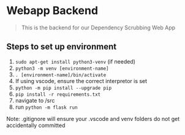 # Webapp Backend

> This is the backend for our Dependency Scrubbing Web App

## Steps to set up environment

1. `sudo apt-get install python3-venv` (if needed)
2. `python3 -m venv [environment-name]`
3. `. [environment-name]/bin/activate`
4. If using vscode, ensure the correct interpretor is set
5. `python -m pip install --upgrade pip`
6. `pip install -r requirements.txt`
7. navigate to /src
8. run `python -m flask run`

Note: .gitignore will ensure your .vscode and venv folders do not get accidentally committed
